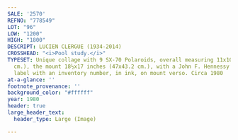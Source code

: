 ```yaml
---
SALE: '2570'
REFNO: "778549"
LOT: "96"
LOW: "1200"
HIGH: "1800"
DESCRIPT: LUCIEN CLERGUE (1934-2014)
CROSSHEAD: "<i>Pool study.</i>"
TYPESET: Unique collage with 9 SX-70 Polaroids, overall measuring 11x10 inches (27.9x25.4
  cm.), the mount 18½x17 inches (47x43.2 cm.), with a John F. Hennessy Collection
  label with an inventory number, in ink, on mount verso. Circa 1980
at-a-glance: ''
footnote_provenance: ''
background_color: "#ffffff"
year: 1980
header: true
large_header_text:
  header_type: Large (Image)

---
```

